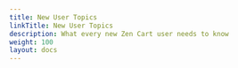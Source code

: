 ```yaml
---
title: New User Topics 
linkTitle: New User Topics 
description: What every new Zen Cart user needs to know
weight: 100 
layout: docs
---
```

